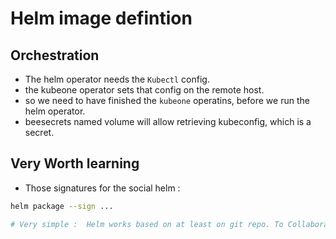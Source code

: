 # Helm image defintion

## Orchestration

* The helm operator needs the `Kubectl` config.
* the kubeone operator sets that config on the remote host.
* so we need to have finished the `kubeone` operatins, before we run the helm operator.
* beesecrets named volume will allow retrieving kubeconfig, which is a secret.


## Very Worth learning

* Those signatures for the social helm :

```bash
helm package --sign ...

# Very simple :  Helm works based on at least on git repo. To Collaborate. IAAC

```
